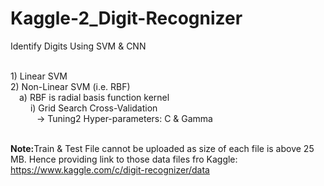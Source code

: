 # Kaggle-2_Digit-Recognizer
Identify Digits Using SVM &amp; CNN

</br>1) Linear SVM
</br>2) Non-Linear SVM (i.e. RBF)
 </br>&emsp;a) RBF is radial basis function kernel
</br>&emsp;&emsp; i) Grid Search Cross-Validation
</br>&emsp;&emsp;&emsp;-> Tuning2 Hyper-parameters: C & Gamma

</br><b>Note:</b>Train & Test File cannot be uploaded as size of each file is above 25 MB. Hence providing link to those data files fro Kaggle: https://www.kaggle.com/c/digit-recognizer/data
 
